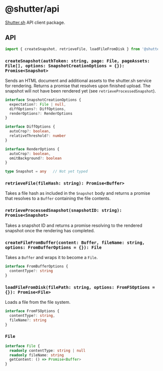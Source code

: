 # @shutter/api

[Shutter.sh](https://shutter.sh/) API client package.

## API

```ts
import { createSnapshot, retrieveFile, loadFileFromDisk } from '@shutter/api'
```

### `createSnapshot(authToken: string, page: File, pageAssets: File[], options: SnapshotCreationOptions = {}): Promise<Snapshot>`

Sends an HTML document and additional assets to the shutter.sh service for rendering. Returns a promise that resolves upon finished upload. The snapshot will not have been rendered yet (see `retrieveProcessedSnapshot`).

```ts
interface SnapshotCreationOptions {
  expectation?: File | null,
  diffOptions?: DiffOptions,
  renderOptions?: RenderOptions
}

interface DiffOptions {
  autoCrop?: boolean,
  relativeThreshold?: number
}

interface RenderOptions {
  autoCrop?: boolean,
  omitBackground?: boolean
}

type Snapshot = any   // Not yet typed
```

### `retrieveFile(fileHash: string): Promise<Buffer>`

Takes a file hash as included in the `Snapshot` body and returns a promise that resolves to a `Buffer` containing the file contents.

### `retrieveProcessedSnapshot(snapshotID: string): Promise<Snapshot>`

Takes a snapshot ID and returns a promise resolving to the rendered snapshot once the rendering has completed.

### `createFileFromBuffer(content: Buffer, fileName: string, options: FromBufferOptions = {}): File`

Takes a `Buffer` and wraps it to become a `File`.

```ts
interface FromBufferOptions {
  contentType?: string
}
```

### `loadFileFromDisk(filePath: string, options: FromFSOptions = {}): Promise<File>`

Loads a file from the file system.

```ts
interface FromFSOptions {
  contentType?: string,
  fileName?: string
}
```

### `File`

```ts
interface File {
  readonly contentType: string | null
  readonly fileName: string
  getContent: () => Promise<Buffer>
}
```
